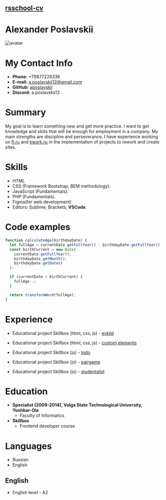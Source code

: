 ## [rsschool-cv](rsccool-cv)

# Alexander Poslavskii

<img alt="avatar" src="img/ava.png">

# My Contact Info

- **Phone:** +79877229336
- **E-mail:** [a.poslavskii12@gmail.com](a.poslavskii12@gmail.com)
- **GitHub:** [aposlavskii](https://github.com/aposlavskii)
- **Discord:** a.poslavskii12

# Summary

My goal is to learn something new and get more practice. I want to get knowledge and skills that will be enough for employment in a company. My main strengths are discipline and perseverance. I have experience working on [fl.ru](https://www.fl.ru/users/aposlavskii/) and [kwork.ru](https://kwork.ru/user/aposlavskii) in the implementation of projects to rework and create sites.

# Skills

- HTML
- CSS (Framework Bootstrap, BEM methodology).
- JavaScript (Fundamentals).
- PHP (Fundamentals).
- Figma(for web development)
- Editors: Sublime, Brackets, **VSCode**.

# Code examples

```js
function calculateAge(birthdayDate) {
  let fullAge = currentDate.getFullYear() - birthdayDate.getFullYear();
  const birthCurrent = new Date(
    currentDate.getFullYear(),
    birthdayDate.getMonth(),
    birthdayDate.getDate()
  );

  if (currentDate < birthCurrent) {
    fullAge--;
  }

  return transformWord(fullAge);
}
```
# Experience

- Educational project Skillbox (html, css, js) - [evklid](https://aposlavskii.github.io/evklid/)

- Educational project Skillbox (html, css, js) - [custom elements](https://aposlavskii.github.io/customelements/)

- Educational project Skillbox (js) - [todo](https://aposlavskii.github.io/todo/)

- Educational project Skillbox (js) - [pairgame](https://aposlavskii.github.io/pairgame/)

- Educational project Skillbox (js) - [studentslist](https://aposlavskii.github.io/studentslist/)


# Education

- **Specialist (2009-2014), Volga State Technological University, Yoshkar-Ola**
  - Faculty of Informatics
- **Skillbox**
  - Frontend developer course

# Languages

- Russian
- English

## English

- English level - A2
